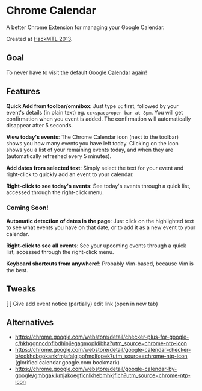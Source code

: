 # Chrome Calendar

A better Chrome Extension for managing your Google Calendar.

Created at [HackMTL 2013](http://montrealtechwatch.com/2013/08/19/hackmtl-140-developers-36-projects-24-hours-hackathon-at-the-olympic-stadium/).

## Goal

To never have to visit the default [Google
Calendar](https://calendar.google.com/) again!

## Features

__Quick Add from toolbar/omnibox__: Just type `cc` first, followed by your event's details (in
plain text) eg. `cc<space>open bar at 8pm`. You will get confirmation when you
event is added. The confirmation will automatically disappear after 5 seconds.

__View today's events__: The Chrome Calendar icon (next to the toolbar) shows
you how many events you have left today. Clicking on the icon shows you a list
of your remaining events today, and when they are (automatically refreshed every
5 minutes).

__Add dates from selected text__: Simply select the text for your event and
right-click to quickly add an event to your calendar.

__Right-click to see today's events__: See today's events through a quick list,
accessed through the right-click menu.

### Coming Soon!

__Automatic detection of dates in the page__: Just click on the highlighted text
to see what events you have on that date, or to add it as a new event to your
calendar.

__Right-click to see all events__: See your upcoming events through a quick list, accessed
through the right-click menu.

__Keyboard shortcuts from anywhere!__: Probably Vim-based, because Vim is the best.

## Tweaks

[ ] Give add event notice (partially) edit link (open in new tab)

## Alternatives

* https://chrome.google.com/webstore/detail/checker-plus-for-google-c/hkhggnncdpfibdhinjiegagmopldibha?utm_source=chrome-ntp-icon
* https://chrome.google.com/webstore/detail/google-calendar-checker-b/ookhcbgokankfmjafalglpofmolfopek?utm_source=chrome-ntp-icon (glorified calendar.google.com bookmark)
* https://chrome.google.com/webstore/detail/google-calendar-by-google/gmbgaklkmjakoegficnlkhebmhkjfich?utm_source=chrome-ntp-icon
